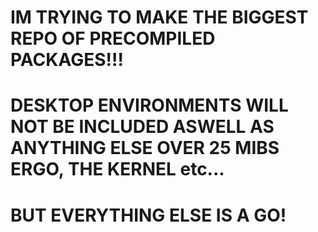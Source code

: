 # IM TRYING TO MAKE THE BIGGEST REPO OF PRECOMPILED PACKAGES!!!

# DESKTOP ENVIRONMENTS WILL NOT BE INCLUDED ASWELL AS ANYTHING ELSE OVER 25 MIBS ERGO, THE KERNEL etc...

# BUT EVERYTHING ELSE IS A GO!
